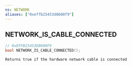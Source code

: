 ```yaml
---
ns: NETWORK
aliases: ["0xeffb25453d8600f9"]
---
```

## NETWORK_IS_CABLE_CONNECTED

```c
// 0xEFFB25453D8600F9
bool NETWORK_IS_CABLE_CONNECTED();
```

```
Returns true if the hardware network cable is connected
```
